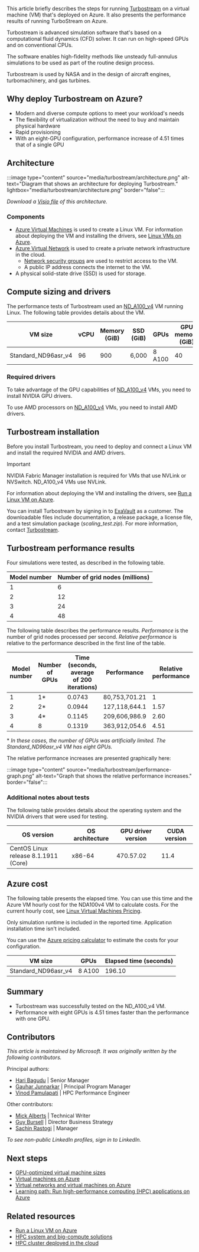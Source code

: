 
This article briefly describes the steps for running [Turbostream](https://www.turbostream-cfd.com) on a virtual machine (VM) that's deployed on Azure. It also presents the performance results of running TurboStream on Azure.

Turbostream is advanced simulation software that's based on a computational fluid dynamics (CFD) solver. It can run on high-speed GPUs and on conventional CPUs. 

The software enables high-fidelity methods like unsteady full-annulus simulations to be used as part of the routine design process.

Turbostream is used by NASA and in the design of aircraft engines, turbomachinery, and gas turbines.

## Why deploy Turbostream on Azure?

- Modern and diverse compute options to meet your workload's needs
- The flexibility of virtualization without the need to buy and maintain physical hardware
- Rapid provisioning
- With an eight-GPU configuration, performance increase of 4.51 times that of a single GPU

## Architecture

:::image type="content" source="media/turbostream/architecture.png" alt-text="Diagram that shows an architecture for deploying Turbostream." lightbox="media/turbostream/architecture.png" border="false":::

*Download a [Visio file](https://arch-center.azureedge.net/turbostream.vsdx) of this
architecture.*

### Components

- [Azure Virtual Machines](https://azure.microsoft.com/services/virtual-machines) is
    used to create a Linux VM. For information about deploying the VM and installing the drivers, see [Linux VMs on Azure](../../reference-architectures/n-tier/linux-vm.yml).
- [Azure Virtual Network](https://azure.microsoft.com/services/virtual-network) is
    used to create a private network infrastructure in the cloud.
  - [Network security groups](/azure/virtual-network/network-security-groups-overview) are used to restrict access to the VM.  
  - A public IP address connects the internet to the VM.
- A physical solid-state drive (SSD) is used for storage.

## Compute sizing and drivers

The performance tests of Turbostream used an [ND_A100_v4](/azure/virtual-machines/nda100-v4-series) VM running Linux. The following table provides details about the VM.

|VM size|vCPU|Memory (GiB)|SSD (GiB)|GPUs|GPU memory (GiB)|Maximum data disks|
|-|-|-|-|-|-|-|
|Standard_ND96asr_v4|96|900|6,000|8 A100|40|32|

### Required drivers

To take advantage of the GPU capabilities of [ND_A100_v4](/azure/virtual-machines/nda100-v4-series) VMs, you need to install NVIDIA GPU drivers.

To use AMD processors on [ND_A100_v4](/azure/virtual-machines/nda100-v4-series) VMs, you need to install AMD drivers.

## Turbostream installation

Before you install Turbostream, you need to deploy and connect a Linux VM and install the required NVIDIA and AMD drivers.

> [!IMPORTANT]
> NVIDIA Fabric Manager installation is required for VMs that use NVLink or NVSwitch. ND_A100_v4 VMs use NVLink.

For information about deploying the VM and installing the drivers, see [Run a Linux VM on Azure](../../reference-architectures/n-tier/linux-vm.yml).

You can install Turbostream by signing in to [ExaVault](https://app.exavault.com/login) as a customer. The downloadable files include documentation, a release package, a license file, and a test simulation package (*scaling_test.zip*). For more information, contact [Turbostream](https://www.turbostream-cfd.com/#contact).

## Turbostream performance results

Four simulations were tested, as described in the following table.  

|Model number|	Number of grid nodes (millions)|
|-|-|
|1|	6|
| 2|12|
|3|24|
| 4|48|

The following table describes the performance results. *Performance* is the number of grid nodes processed per second. *Relative performance* is relative to the performance described in the first line of the table. 

Model number|Number of GPUs|Time (seconds, average of 200 iterations)|Performance| Relative performance|
|-|-|-|-|-|
|1|1*|0.0743|80,753,701.21|1|
|2|2*|0.0944|127,118,644.1|1.57|
|3|4*|0.1145|209,606,986.9|2.60|
|4|8|0.1319|363,912,054.6|4.51|

\* *In these cases, the number of GPUs was artificially limited. The Standard_ND96asr_v4 VM has eight GPUs.*

The relative performance increases are presented graphically here: 

:::image type="content" source="media/turbostream/performance-graph.png" alt-text="Graph that shows the relative performance increases."  border="false":::


### Additional notes about tests

The following table provides details about the operating system and the NVIDIA drivers that were used for testing.

|OS version |OS architecture |GPU driver version|CUDA version|
|-|-|-|-|
|CentOS Linux release 8.1.1911 (Core)|x86-64|470.57.02|11.4|

## Azure cost

The following table presents the elapsed time. You can use this time and the Azure VM hourly cost for the NDA100v4 VM to calculate costs. For the current hourly cost, see [Linux Virtual Machines Pricing](https://azure.microsoft.com/pricing/details/virtual-machines/linux/#pricing).

Only simulation runtime is included in the reported time. Application installation time isn't included.

You can use the [Azure pricing calculator](https://azure.microsoft.com/pricing/calculator) to estimate the costs for your configuration.

|VM size|	GPUs	|Elapsed time (seconds)|
|-|-|-|
|Standard_ND96asr_v4	|	8 A100|	196.10|

## Summary

- Turbostream was successfully tested on the ND_A100_v4 VM.
- Performance with eight GPUs is 4.51 times faster than the performance with one GPU.

## Contributors

*This article is maintained by Microsoft. It was originally written by
the following contributors.*

Principal authors:

-   [Hari Bagudu](https://www.linkedin.com/in/hari-bagudu-88732a19) |
    Senior Manager
-   [Gauhar Junnarkar](https://www.linkedin.com/in/gauharjunnarkar) |
    Principal Program Manager
-   [Vinod Pamulapati](https://www.linkedin.com/in/vinod-reddy-20481a104) |
    HPC Performance Engineer

Other contributors:

-   [Mick Alberts](https://www.linkedin.com/in/mick-alberts-a24a1414) |
    Technical Writer
-   [Guy Bursell](https://www.linkedin.com/in/guybursell) | Director
    Business Strategy
-   [Sachin Rastogi](https://www.linkedin.com/in/sachin-rastogi-907a3b5) |
    Manager

*To see non-public LinkedIn profiles, sign in to LinkedIn.*

## Next steps

- [GPU-optimized virtual machine sizes](/azure/virtual-machines/sizes-gpu)
- [Virtual machines on Azure](/azure/virtual-machines/overview)
- [Virtual networks and virtual machines on Azure](/azure/virtual-network/network-overview)
- [Learning path: Run high-performance computing (HPC) applications on Azure](/learn/paths/run-high-performance-computing-applications-azure)

## Related resources

- [Run a Linux VM on Azure](../../reference-architectures/n-tier/linux-vm.yml)
- [HPC system and big-compute solutions](../../solution-ideas/articles/big-compute-with-azure-batch.yml)
- [HPC cluster deployed in the cloud](../../solution-ideas/articles/hpc-cluster.yml)